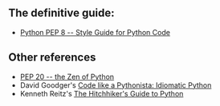 
## The definitive guide:

 * [Python PEP 8 -- Style Guide for Python Code](https://www.python.org/dev/peps/pep-0008/)

## Other references

 * [PEP 20 -- the Zen of Python](https://www.python.org/dev/peps/pep-0020/)
 * David Goodger's [Code like a Pythonista: Idiomatic Python](http://python.net/~goodger/projects/pycon/2007/idiomatic/handout.html)
 * Kenneth Reitz's [The Hitchhiker's Guide to Python](http://docs.python-guide.org/en/latest/)
